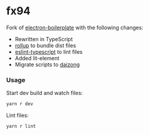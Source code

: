 # fx94

Fork of [electron-boilerplate](https://github.com/sindresorhus/electron-boilerplate) with the following changes:

- Rewritten in TypeScript
- [rollup](https://github.com/rollup/rollup) to bundle dist files
- [eslint-typescript](https://github.com/typescript-eslint/typescript-eslint) to lint files
- Added lit-element
- Migrate scripts to [daizong](https://github.com/mgenware/daizong)

### Usage

Start dev build and watch files:

```sh
yarn r dev
```

Lint files:

```sh
yarn r lint
```
